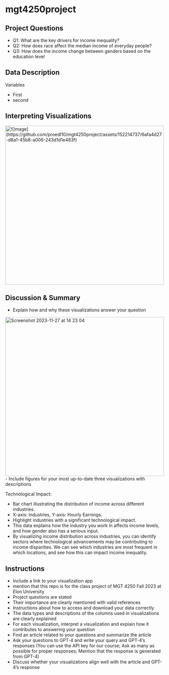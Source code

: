# mgt4250project



## Project Questions
- Q1: What are the key drivers for income inequality?
- Q2: How does race affect the median income of everyday people?
- Q3: How does the income change between genders based on the education level

## Data Description
Variables
- First 
- second



## Interpreting Visualizations
<img width="500" alt=![image](https://github.com/proedl10/mgt4250project/assets/152214737/6afa4d27-d8a1-45b8-a006-243d1d1e483f)>




## Discussion & Summary
- Explain how and why these visualizations answer your question


 
<img width="500" alt="Screenshot 2023-11-27 at 14 23 04" src="https://github.com/proedl10/mgt4250test/assets/152214737/38b9c744-0008-4b35-a3e2-ab72dcf622e0">
- Include figures for your most up-to-date three visualizations with descriptions



Technological Impact:
- Bar chart illustrating the distribution of income across different industries.
- X-axis: Industries, Y-axis: Hourly Earnings.
- Highlight industries with a significant technological impact. 
- This data explains how the industry you work in affects income levels, and how gender also has a serious input.
- By visualizing income distribution across industries, you can identify sectors where technological advancements may be contributing to income disparities. We can see which industries are most frequent in which locations, and see how this can impact income inequality.


## Instructions
- Include a link to your visualization app
- mention that this repo is for the class project of MGT 4250 Fall 2023 at Elon University
- Project questions are stated
- Their importance are clearly mentioned with valid references
- Instructions about how to access and download your data correctly
- The data types and descriptions of the columns used in visualizations are clearly explained
- For each visualization, interpret a visualization and explain how it contributes to answering your question
- Find an article related to your questions and summarize the article
- Ask your questions to GPT-4 and write your query and GPT-4’s responses (You can use the API key for our course; Ask as many as possible for proper responses; Mention that the response is generated from GPT-4)
- Discuss whether your visualizations align well with the article and GPT-4’s
response
